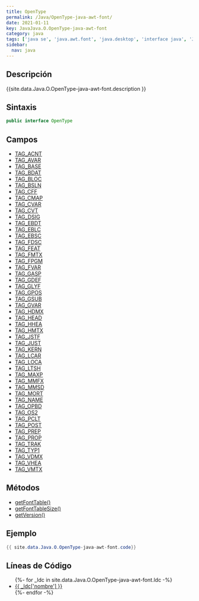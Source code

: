 ```yaml
---
title: OpenType
permalink: /Java/OpenType-java-awt-font/
date: 2021-01-11
key: JavaJava.O.OpenType-java-awt-font
category: java
tags: ['java se', 'java.awt.font', 'java.desktop', 'interface java', 'Java 1.0']
sidebar: 
  nav: java
---
```


## Descripción
{{site.data.Java.O.OpenType-java-awt-font.description }}

## Sintaxis
~~~java
public interface OpenType
~~~

## Campos
* [TAG_ACNT](/Java/OpenType-java-awt-font/TAG_ACNT)
* [TAG_AVAR](/Java/OpenType-java-awt-font/TAG_AVAR)
* [TAG_BASE](/Java/OpenType-java-awt-font/TAG_BASE)
* [TAG_BDAT](/Java/OpenType-java-awt-font/TAG_BDAT)
* [TAG_BLOC](/Java/OpenType-java-awt-font/TAG_BLOC)
* [TAG_BSLN](/Java/OpenType-java-awt-font/TAG_BSLN)
* [TAG_CFF](/Java/OpenType-java-awt-font/TAG_CFF)
* [TAG_CMAP](/Java/OpenType-java-awt-font/TAG_CMAP)
* [TAG_CVAR](/Java/OpenType-java-awt-font/TAG_CVAR)
* [TAG_CVT](/Java/OpenType-java-awt-font/TAG_CVT)
* [TAG_DSIG](/Java/OpenType-java-awt-font/TAG_DSIG)
* [TAG_EBDT](/Java/OpenType-java-awt-font/TAG_EBDT)
* [TAG_EBLC](/Java/OpenType-java-awt-font/TAG_EBLC)
* [TAG_EBSC](/Java/OpenType-java-awt-font/TAG_EBSC)
* [TAG_FDSC](/Java/OpenType-java-awt-font/TAG_FDSC)
* [TAG_FEAT](/Java/OpenType-java-awt-font/TAG_FEAT)
* [TAG_FMTX](/Java/OpenType-java-awt-font/TAG_FMTX)
* [TAG_FPGM](/Java/OpenType-java-awt-font/TAG_FPGM)
* [TAG_FVAR](/Java/OpenType-java-awt-font/TAG_FVAR)
* [TAG_GASP](/Java/OpenType-java-awt-font/TAG_GASP)
* [TAG_GDEF](/Java/OpenType-java-awt-font/TAG_GDEF)
* [TAG_GLYF](/Java/OpenType-java-awt-font/TAG_GLYF)
* [TAG_GPOS](/Java/OpenType-java-awt-font/TAG_GPOS)
* [TAG_GSUB](/Java/OpenType-java-awt-font/TAG_GSUB)
* [TAG_GVAR](/Java/OpenType-java-awt-font/TAG_GVAR)
* [TAG_HDMX](/Java/OpenType-java-awt-font/TAG_HDMX)
* [TAG_HEAD](/Java/OpenType-java-awt-font/TAG_HEAD)
* [TAG_HHEA](/Java/OpenType-java-awt-font/TAG_HHEA)
* [TAG_HMTX](/Java/OpenType-java-awt-font/TAG_HMTX)
* [TAG_JSTF](/Java/OpenType-java-awt-font/TAG_JSTF)
* [TAG_JUST](/Java/OpenType-java-awt-font/TAG_JUST)
* [TAG_KERN](/Java/OpenType-java-awt-font/TAG_KERN)
* [TAG_LCAR](/Java/OpenType-java-awt-font/TAG_LCAR)
* [TAG_LOCA](/Java/OpenType-java-awt-font/TAG_LOCA)
* [TAG_LTSH](/Java/OpenType-java-awt-font/TAG_LTSH)
* [TAG_MAXP](/Java/OpenType-java-awt-font/TAG_MAXP)
* [TAG_MMFX](/Java/OpenType-java-awt-font/TAG_MMFX)
* [TAG_MMSD](/Java/OpenType-java-awt-font/TAG_MMSD)
* [TAG_MORT](/Java/OpenType-java-awt-font/TAG_MORT)
* [TAG_NAME](/Java/OpenType-java-awt-font/TAG_NAME)
* [TAG_OPBD](/Java/OpenType-java-awt-font/TAG_OPBD)
* [TAG_OS2](/Java/OpenType-java-awt-font/TAG_OS2)
* [TAG_PCLT](/Java/OpenType-java-awt-font/TAG_PCLT)
* [TAG_POST](/Java/OpenType-java-awt-font/TAG_POST)
* [TAG_PREP](/Java/OpenType-java-awt-font/TAG_PREP)
* [TAG_PROP](/Java/OpenType-java-awt-font/TAG_PROP)
* [TAG_TRAK](/Java/OpenType-java-awt-font/TAG_TRAK)
* [TAG_TYP1](/Java/OpenType-java-awt-font/TAG_TYP1)
* [TAG_VDMX](/Java/OpenType-java-awt-font/TAG_VDMX)
* [TAG_VHEA](/Java/OpenType-java-awt-font/TAG_VHEA)
* [TAG_VMTX](/Java/OpenType-java-awt-font/TAG_VMTX)

## Métodos
* [getFontTable()](/Java/OpenType-java-awt-font/getFontTable)
* [getFontTableSize()](/Java/OpenType-java-awt-font/getFontTableSize)
* [getVersion()](/Java/OpenType-java-awt-font/getVersion)

## Ejemplo
~~~java
{{ site.data.Java.O.OpenType-java-awt-font.code}}
~~~

## Líneas de Código
<ul>
{%- for _ldc in site.data.Java.O.OpenType-java-awt-font.ldc -%}
   <li>
       <a href="{{_ldc['url'] }}">{{ _ldc['nombre'] }}</a>
   </li>
{%- endfor -%}
</ul>
